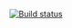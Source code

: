 [![Build status](https://ci.appveyor.com/api/projects/status/jwqll0x577emmbyu/branch/master?svg=true)](https://ci.appveyor.com/project/RomRS01/unit3/branch/master)
